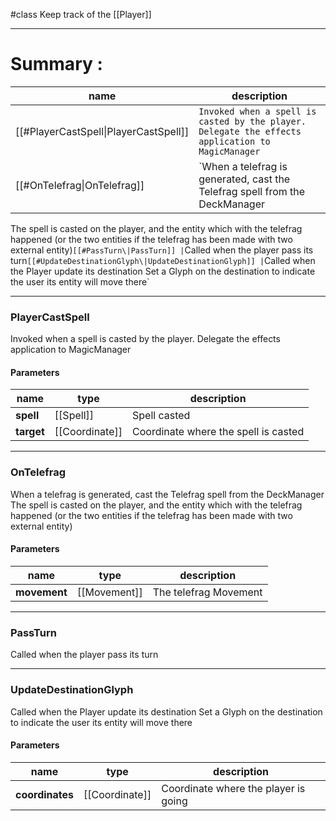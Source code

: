 #class 
Keep track of the [[Player]]

---
# Summary :
name|description
----|----
[[#PlayerCastSpell\|PlayerCastSpell]] | `Invoked when a spell is casted by the player. Delegate the effects application to MagicManager`
[[#OnTelefrag\|OnTelefrag]] | `When a telefrag is generated, cast the Telefrag spell from the DeckManager
The spell is casted on the player, and the entity which with the telefrag happened
(or the two entities if the telefrag has been made with two external entity)`
[[#PassTurn\|PassTurn]] | `Called when the player pass its turn`
[[#UpdateDestinationGlyph\|UpdateDestinationGlyph]] | `Called when the Player update its destination
Set a Glyph on the destination to indicate the user its entity will move there`

---
### PlayerCastSpell
Invoked when a spell is casted by the player. Delegate the effects application to MagicManager

#### Parameters
name|type|description
-----|-----|-----
**spell**|[[Spell]]|Spell casted
**target**|[[Coordinate]]|Coordinate where the spell is casted

---
### OnTelefrag
When a telefrag is generated, cast the Telefrag spell from the DeckManager
The spell is casted on the player, and the entity which with the telefrag happened
(or the two entities if the telefrag has been made with two external entity)

#### Parameters
name|type|description
-----|-----|-----
**movement**|[[Movement]]|The telefrag Movement

---
### PassTurn
Called when the player pass its turn

---
### UpdateDestinationGlyph
Called when the Player update its destination
Set a Glyph on the destination to indicate the user its entity will move there

#### Parameters
name|type|description
-----|-----|-----
**coordinates**|[[Coordinate]]|Coordinate where the player is going
